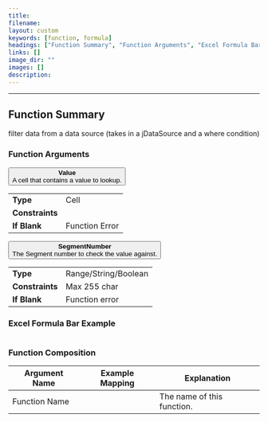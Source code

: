 ```yaml
---
title: 
filename: 
layout: custom
keywords: [function, formula]
headings: ["Function Summary", "Function Arguments", "Excel Formula Bar Example", "Function Composition"]
links: []
image_dir: ""
images: []
description: 
---
```

* * *

## Function Summary 

filter data from a data source (takes in a jDataSource and a where condition) 

### Function Arguments

<button class="collapsible-parameter">**Value**<br>A cell that contains a value to lookup.</button>
<div markdown="1" class="panel-parameter">
<table>
 <tbody>
 <tr>
		<td class="pph"><b>Type</b></td>
		<td>Cell</td>
 </tr>
 <tr>
		<td class="pph"><b>Constraints</b></td>
		<td></td>
 </tr>
 <tr>
		<td class="pph"><b>If Blank</b></td>
		<td>Function Error</td>
 </tr>
 </tbody>
</table>
</div>

<button class="collapsible-parameter">**SegmentNumber**<br>The Segment number to check the value against.</button>
<div markdown="1" class="panel-parameter">
<table>
 <tbody>
 <tr>
		<td class="pph"><b>Type</b></td>
		<td>Range/String/Boolean</td>
 </tr>
 <tr>
		<td class="pph"><b>Constraints</b></td>
		<td>Max 255 char</td>
 </tr>
 <tr>
		<td class="pph"><b>If Blank</b></td>
		<td>Function error</td>
 </tr>
 </tbody>
</table>
</div>

### Excel Formula Bar Example

```Excel
```

### Function Composition

| Argument Name | Example Mapping | Explanation |
|------|------|------|
| Function Name |  | The name of this function. |
